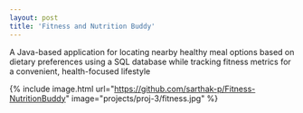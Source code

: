 ```yaml
---
layout: post
title: 'Fitness and Nutrition Buddy'
---
```

A Java-based application for locating nearby healthy meal options based on dietary preferences using a SQL database while tracking fitness metrics for a convenient, health-focused lifestyle

{% include image.html url="https://github.com/sarthak-p/Fitness-NutritionBuddy" image="projects/proj-3/fitness.jpg" %}
